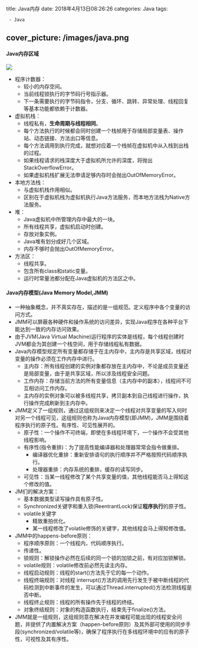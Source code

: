 title:  Java内存
date: 2018年4月13日08:26:26
categories: Java
tags: 

	 - Java
cover_picture: /images/java.png
---

#### Java内存区域

![](https://upload-images.jianshu.io/upload_images/2088926-e9844014cb5433ba.png?imageMogr2/auto-orient/strip%7CimageView2/2/w/1240)

- 程序计数器：
  - 较小的内存空间。
  - 当前线程锁执行的字节码行号指示器。
  - 下一条需要执行的字节码指令，分支、循环、跳转、异常处理、线程回复等基本功能都依赖于计数器。
- 虚拟机栈：
  - 线程私有，**生命周期与线程相同**。
  - 每个方法执行的时候都会同时创建一个栈帧用于存储局部变量表、操作站、动态链接、方法出口等信息。
  - 每个方法调用到执行完成，就想对应着一个栈帧在虚拟机中从入栈到出栈的过程。
  - 如果线程请求的栈深度大于虚拟机所允许的深度，将抛出StackOverflowError。
  - 如果虚拟机栈扩展无法申请足够内存时会抛出OutOfMemoryError。
- 本地方法栈：
  - 与虚拟机栈作用相似。
  - 区别在于虚拟机栈为虚拟机执行Java方法服务，而本地方法栈为Native方法服务。
- 堆：
  - Java虚拟机中所管理内存中最大的一块。
  - 所有线程共享，虚拟机启动时创建。
  - 存放对象实例。
  - Java堆有划分成好几个区域。
  - 内存不够时会抛出OutOfMemoryError。
- 方法区：
  - 线程共享。
  - 包含所有class和static变量。
  - 运行时常量池都分配在Java虚拟机的方法区之中。

#### Java内存模型(Java Memory Model,JMM)

- 一种抽象概念，并不真实存在，描述的是一组规范。定义程序中各个变量的访问方式。
- JMM可以屏蔽各种硬件和操作系统的访问差异，实现Java程序在各种平台下能达到一致的内存访问效果。
- 由于JVM(Java Virtual Machine)运行程序的实体是线程，每个线程创建时JVM都会为其创建一个栈空间，用于存储线程私有数据。
- Java内存模型规定所有变量都存储于在主内存中，主内存是共享区域，线程对变量的操作必须在工作内存中进行。
  - 主内存：所有线程创建的实例对象都存放在主内存中，不论是成员变量还是局部变量，由于是共享区域，所以涉及线程安全问题。
  - 工作内存：存储当前方法的所有变量信息（主内存中的副本），线程间不可互相访问工作内存。
  - 主内存的实例对象可以被多线程共享，拷贝副本到自己线程进行操作，执行操作完成刷新到主内存中。
- JMM定义了一组规则，通过这组规则来决定一个线程对共享变量的写入何时对另一个线程可见，这组规则也称为Java内存模型(即JMM)，JMM是围绕着程序执行的原子性。有序性、可见性展开的。
  - 原子性：一个操作不可终端，即使在多线程环境下，一个操作不会受其他线程影响。
  - 有序性(指令重排)：为了提高性能编译器和处理器常常会指令做重排。
    - 编译器优化重排：重新安排语句的执行顺序并不严格按照代码顺序执行。
    - 处理器重排：内存系统的重排，缓存的读写同步。
  - 可见性：当某一线程修改了某个共享变量的值，其他线程能否马上得知这个修改的值。
- JM们的解决方案：
  - 基本数据类型读写操作具有原子性。
  - Synchronized关键字和重入锁(ReentrantLock)保证**程序执行**的原子性。
  - volatile关键字
    - 精致重拍优化。
    - 某一线程修改了volatile修饰的关键字，其他线程会马上得知修改值。
- JMM中的happens-before原则：
  - 程序顺序原则：一个线程内，代码顺序执行。
  - 传递性。
  - 锁规则：解锁操作必然在后续的同一个锁的加锁之前，有对应加锁解锁。
  - volatile规则：volatile修改前必然先读主内存。
  - 线程启动规则：线程的start()方法先于它的每一个动作。
  - 线程终端规则：对线程 interrupt()方法的调用先行发生于被中断线程的代码检测到中断事件的发生，可以通过Thread.interrupted()方法检测线程是否中断。
  - 线程终止规则：线程的所有操作先于线程的终结。
  - 对象终结规则：对象的构造函数执行，结束先于finalize()方法。
- JMM就是一组规则，这组规则意在解决在并发编程可能出现的线程安全问题，并提供了内置解决方案（happen-before原则）及其外部可使用的同步手段(synchronized/volatile等)，确保了程序执行在多线程环境中的应有的原子性，可视性及其有序性。